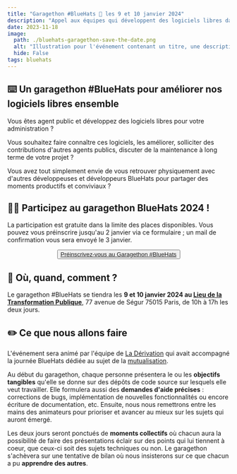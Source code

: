 ```yaml
---
title: "Garagethon #BlueHats 🧢 les 9 et 10 janvier 2024"
description: "Appel aux équipes qui développent des logiciels libres dans l'administration pour participer au garagethon BlueHats des 9 et 10 janvier 2024 au Lieu de la Transformation Publique"
date: 2023-11-18
image:
  path: ./bluehats-garagethon-save-the-date.png
  alt: "Illustration pour l'événement contenant un titre, une description, la date et le lieu pour le garagethon #BlueHats."
  hide: False
tags: bluehats
---
```


## ⌨️ Un garagethon #BlueHats pour améliorer nos logiciels libres ensemble

Vous êtes agent public et développez des logiciels libres pour votre
administration ?

Vous souhaitez faire connaître ces logiciels, les améliorer,
solliciter des contributions d'autres agents publics, discuter de la
maintenance à long terme de votre projet ?

Vous avez tout simplement envie de vous retrouver physiquement avec
d'autres développeuses et développeurs BlueHats pour partager des
moments productifs et conviviaux ?

## 🖐🏼 Participez au garagethon BlueHats 2024 !

La participation est gratuite dans la limite des places disponibles.
Vous pouvez vous préinscrire jusqu'au 2 janvier via ce formulaire ; un
mail de confirmation vous sera envoyé le 3 janvier.

<p>
  <center>
    <button class="fr-btn fr-btn--secondary">
      <a title="Formulaire de préinscription pour le garagethon #BlueHats" href="https://framaforms.org/garagethon-bluehats-9-10-janvier-2024-1702471895">Préinscrivez-vous au Garagethon #BlueHats</a>
    </button>
  </center> 
</p>

## 📅 Où, quand, comment ?

Le garagethon #BlueHats se tiendra les **9 et 10 janvier 2024 au [Lieu
de la Transformation
Publique](https://osm.org/go/0BOdSvERD?node=9825094308)**, 77 avenue
de Ségur 75015 Paris, de 10h à 17h les deux jours.

## ✏️ Ce que nous allons faire

L'événement sera animé par l'équipe de [La
Dérivation](https://dérivation.fr/) qui avait accompagné la journée
BlueHats dédiée au sujet de la
[mutualisation](https://code.gouv.fr/fr/bluehats/mutualisons-2022/).

Au début du garagethon, chaque personne présentera le ou les
**objectifs tangibles** qu'elle se donne sur des dépôts de code source
sur lesquels elle veut travailler. Elle formulera aussi des **demandes
d'aide précises** : corrections de bugs, implémentation de nouvelles
fonctionnalités ou encore écriture de documentation, etc. Ensuite,
nous nous remettrons entre les mains des animateurs pour prioriser et
avancer au mieux sur les sujets qui auront émergé.

Les deux jours seront ponctués de **moments collectifs** où chacun
aura la possibilité de faire des présentations éclair sur des points
qui lui tiennent à coeur, que ceux-ci soit des sujets techniques ou
non. Le garagethon s'achèvera sur une tentative de bilan où nous
insisterons sur ce que chacun a pu **apprendre des autres**.

